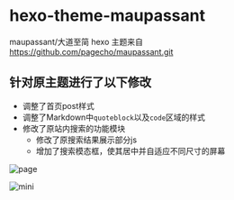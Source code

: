 # hexo-theme-maupassant

maupassant/大道至简 hexo 主题来自 https://github.com/pagecho/maupassant.git

## 针对原主题进行了以下修改

- 调整了首页post样式
- 调整了Markdown中`quoteblock`以及`code`区域的样式
- 修改了原站内搜索的功能模块
  - 修改了原搜索结果展示部分js
  - 增加了搜索模态框，使其居中并自适应不同尺寸的屏幕

![page](/Users/dongliangqiong/Documents/Blog/hexo-theme-maupassant/hexo-theme-maupassant/page.png)



![mini](/Users/dongliangqiong/Documents/Blog/hexo-theme-maupassant/hexo-theme-maupassant/mini.jpeg)